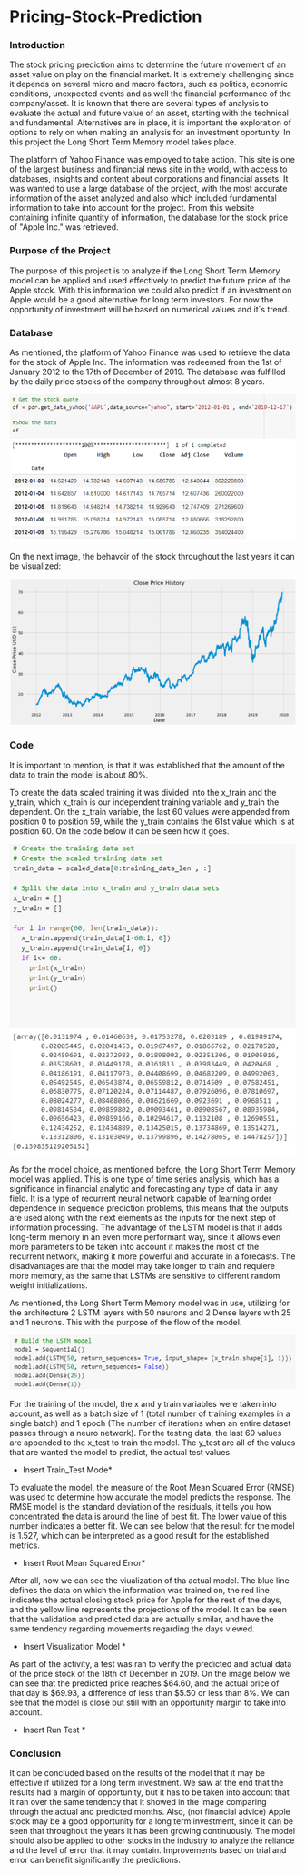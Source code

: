 # Pricing-Stock-Prediction

### Introduction

The stock pricing prediction aims to determine the future movement of an asset value on play on the financial market. It is extremely challenging since it depends on several micro and macro factors, such as politics, economic conditions, unexpected events and as well the financial performance of the company/asset. It is known that there are several types of analysis to evaluate the actual and future value of an asset, starting with the technical and fundamental. Alternatives are in place, it is important the exploration of options to rely on when making an analysis for an investment oportunity. In this project the Long Short Term Memory model takes place. 

The platform of Yahoo Finance was employed to take action. This site is one of the largest business and financial news site in the world, with access to databases, insights and content about corporations and financial assets. It was wanted to use a large database of the project, with the most accurate information of the asset analyzed and also which included fundamental information to take into account for the project. From this website containing infinite quantity of information, the database for the stock price of "Apple Inc." was retrieved. 

### Purpose of the Project

The purpose of this project is to analyze if the Long Short Term Memory model can be applied and used effectively to predict the future price of the Apple stock. With this information we could also predict if an investment on Apple would be a good alternative for long term investors. For now the opportunity of investment will be based on numerical values and it´s trend. 

### Database

As mentioned, the platform of Yahoo Finance was used to retrieve the data for the stock of Apple Inc. The information was redeemed from the 1st of January 2012 to the 17th of December of 2019. The database was fulfilled by the daily price stocks of the company throughout almost 8 years. 

![](https://github.com/JoseLuisMontemayor/Pricing-Stock-Prediction/blob/main/Resources/1.%20Dates_Stock.PNG)

On the next image, the behavoir of the stock throughout the last years it can be visualized:

![](https://github.com/JoseLuisMontemayor/Pricing-Stock-Prediction/blob/main/Resources/2.%20Stock_History.PNG)

### Code

It is important to mention, is that it was established that the amount of the data to train the model is about 80%.

To create the data scaled training it was divided into the x_train and the y_train, which x_train is our independent training variable and y_train the dependent. On the x_train variable, the last 60 values were appended from position 0 to position 59, while the y_train contains the 61st value which is at position 60. On the code below it can be seen how it goes.

![](https://github.com/JoseLuisMontemayor/Pricing-Stock-Prediction/blob/main/Resources/3.%20Split%20x-y-train.PNG)

As for the model choice, as mentioned before, the Long Short Term Memory model was applied. This is one type of time series analysis, which has a significance in financial analytic and forecasting any type of data in any field. It is a type of recurrent neural network capable of learning order dependence in sequence prediction problems, this means that the outputs are used along with the next elements as the inputs for the next step of information processing. The advantage of the LSTM model is that it adds long-term memory in an even more performant way, since it allows even more parameters to be taken into account it makes the most of the recurrent network, making it more powerful and accurate in a forecasts. The disadvantages are that the model may take longer to train and requiere more memory, as the same that LSTMs are sensitive to different random weight initializations.

As mentioned, the Long Short Term Memory model was in use, utilizing for the architecture 2 LSTM layers with 50 neurons and 2 Dense layers with 25 and 1 neurons. This with the purpose of the flow of the model. 

![](https://github.com/JoseLuisMontemayor/Pricing-Stock-Prediction/blob/main/Resources/4.%20LSTM%20Model.PNG)

For the training of the model, the x and y train variables were taken into account, as well as a batch size of 1 (total number of training examples in a single batch) and 1 epoch (The number of iterations when an entire dataset passes through a neuro network). For the testing data, the last 60 values are appended to the x_test to train the model. The y_test are all of the values that are wanted the model to predict, the actual test values. 

* Insert Train_Test Mode*

To evaluate the model, the measure of the Root Mean Squared Error (RMSE) was used to determine how accurate the model predicts the response. The RMSE model is the standard deviation of the residuals, it tells you how concentrated the data is around the line of best fit. The lower value of this number indicates a better fit. We can see below that the result for the model is 1.527, which can be interpreted as a good result for the established metrics. 

* Insert Root Mean Squared Error* 

After all, now we can see the viualization of tha actual model. The blue line defines the data on which the information was trained on, the red line indicates the actual closing stock price for Apple for the rest of the days, and the yellow line represents the projections of the model. It can be seen that the validation and predicted data are actually similar, and have the same tendency regarding movements regarding the days viewed. 

* Insert Visualization Model *

As part of the activity, a test was ran to verify the predicted and actual data of the price stock of the 18th of December in 2019. On the image below we can see that the predicted price reaches $64.60, and the actual price of that day is $69.93, a difference of less than $5.50 or less than 8%. We can see that the model is close but still with an opportunity margin to take into account. 

* Insert Run Test *

### Conclusion

It can be concluded based on the results of the model that it may be effective if utilized for a long term investment. We saw at the end that the results had a margin of opportunity, but it has to be taken into account that it ran over the same tendency that it showed in the image comparing through the actual and predicted months. Also, (not financial advice) Apple stock may be a good opportunity for a long term investment, since it can be seen that throughout the years it has been growing continuously. The model should also be applied to other stocks in the industry to analyze the reliance and the level of error that it may contain. Improvements based on trial and error can benefit significantly the predictions.  








